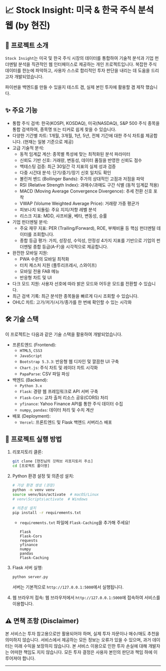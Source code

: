 # 📈 Stock Insight: 미국 & 한국 주식 분석 웹 (by 현진)

## 🌟 프로젝트 소개

`Stock Insight`는 미국 및 한국 주식 시장의 데이터를 통합하여 기술적 분석과 기업 펀더멘털 분석을 직관적인 웹 인터페이스로 제공하는 개인 프로젝트입니다. 
복잡한 주식 데이터를 한눈에 파악하고, 사용자 스스로 합리적인 투자 판단을 내리는 데 도움을 드리고자 개발되었습니다.

파이썬을 백엔드를 만들 수 있을지 테스트 겸, 실제 본인 투자에 활용할 겸 제작 했습니다.

## ✨ 주요 기능

* 통합 주식 검색: 한국(KOSPI, KOSDAQ), 미국(NASDAQ), S&P 500 주식 종목을 통합 검색하여, 종목명 또는 티커로 쉽게 찾을 수 있습니다.
* 다양한 기간별 차트: 1개월, 3개월, 1년, 5년, 전체 기간에 대한 주식 차트를 제공합니다. (현재는 일봉 기준으로 제공)
* 고급 기술적 분석:
    * 동적 임계값 계산: 종목별 특성에 맞는 최적화된 분석 파라미터
    * 신뢰도 기반 신호: 거래량, 변동성, 데이터 품질을 반영한 신뢰도 점수
    * 백테스팅 검증: 최근 30일간 각 지표의 실제 성과 검증
    * 다중 시간대 분석: 단기/중기/장기 신호 일치도 확인
    * 볼린저 밴드 (Bollinger Bands): 주가의 상대적인 고점과 저점을 파악
    * RSI (Relative Strength Index): 과매수/과매도 구간 식별 (동적 임계값 적용)
    * MACD (Moving Average Convergence Divergence): 추세 전환 신호 포착
    * VWAP (Volume Weighted Average Price): 거래량 가중 평균가
    * 피보나치 되돌림: 주요 지지/저항 레벨 분석
    * 리스크 지표: MDD, 샤프비율, 베타, 변동성, 승률
* 기업 펀더멘털 분석:
    * 주요 재무 지표: PER (Trailing/Forward), ROE, 부채비율 등 핵심 펀더멘털 데이터를 조회합니다.
    * 종합 등급 평가: 가치, 성장성, 수익성, 안정성 4가지 지표를 기반으로 기업의 펀더멘털 종합 등급(A-F)을 시각적으로 제공합니다.
* 완전한 모바일 지원:
    * PWA 수준의 모바일 최적화
    * 터치 제스처 지원 (풀투리프레시, 스와이프)
    * 모바일 전용 FAB 메뉴
    * 반응형 차트 및 UI
* 다크 모드 지원: 사용자 선호에 따라 밝은 모드와 어두운 모드를 전환할 수 있습니다.
* 최근 검색 기록: 최근 분석한 종목들을 빠르게 다시 조회할 수 있습니다.
* OHLC 차트: 고가/저가/시가/종가를 한 번에 확인할 수 있는 시각화

## 🛠️ 기술 스택

이 프로젝트는 다음과 같은 기술 스택을 활용하여 개발되었습니다.

* 프론트엔드 (Frontend):
    * `HTML5`, `CSS3`
    * `JavaScript`
    * `Bootstrap 5.3.3`: 반응형 웹 디자인 및 깔끔한 UI 구축
    * `Chart.js`: 주식 차트 및 레이더 차트 시각화
    * `PapaParse`: CSV 파일 파싱
* 백엔드 (Backend):
    * `Python 3.x`
    * `Flask`: 경량 웹 프레임워크로 API 서버 구축
    * `Flask-Cors`: 교차 출처 리소스 공유(CORS) 처리
    * `yfinance`: Yahoo Finance API를 통한 주식 데이터 수집
    * `numpy`, `pandas`: 데이터 처리 및 수치 계산
* 배포 (Deployment):
    * `Vercel`: 프론트엔드 및 Flask 백엔드 서버리스 배포

## 🚀 프로젝트 실행 방법

1.  리포지토리 클론:
    ```bash
    git clone [현진님의 깃허브 리포지토리 주소]
    cd [프로젝트 폴더명]
    ```

2.  Python 환경 설정 및 의존성 설치:
    ```bash
    # 가상 환경 생성 (권장)
    python -m venv venv
    source venv/bin/activate  # macOS/Linux
    # venv\Scripts\activate  # Windows

    # 의존성 설치
    pip install -r requirements.txt
    ```
    * `requirements.txt` 파일에 `Flask-Caching`을 추가해 주세요!
        ```
        Flask
        Flask-Cors
        requests
        yfinance
        numpy
        pandas
        Flask-Caching
        ```

3.  Flask 서버 실행:
    ```bash
    python server.py
    ```
    서버는 기본적으로 `http://127.0.0.1:5000`에서 실행됩니다.

4.  웹 브라우저 접속:
    웹 브라우저에서 `http://127.0.0.1:5000`에 접속하여 서비스를 이용합니다.



## ⚠️ 면책 조항 (Disclaimer)

본 서비스는 투자 참고용으로만 활용되어야 하며, 실제 투자 자문이나 매수/매도 추천을 의미하지 않습니다. 서비스에서 제공하는 모든 정보는 오류가 있을 수 있으며, 과거 데이터는 미래 수익을 보장하지 않습니다. 본 서비스 이용으로 인한 투자 손실에 대해 개발자는 어떠한 책임도 지지 않습니다. 모든 투자 결정은 사용자 본인의 판단과 책임 하에 이루어져야 합니다.



---
